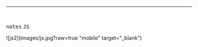 


 <hr />  
<br />
  
 <kbd>notes</kbd> <kbd>JS</kbd>

 ![js2](images/js.jpg?raw=true "mobile" target="_blank")
